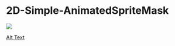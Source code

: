 # 2D-Simple-AnimatedSpriteMask
 
 <img src="https://i.hizliresim.com/bt5ma31.gif"/>
 
 [Alt Text](https://i.hizliresim.com/bt5ma31.gif)
